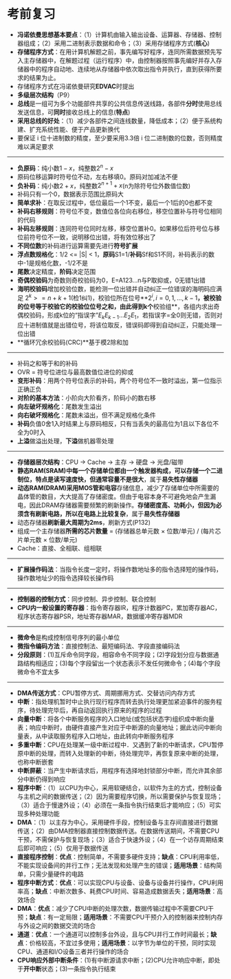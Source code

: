 # 考前复习

+ **冯诺依曼思想基本要点**：（1）计算机由输入输出设备、运算器、存储器、控制器组成；（2）采用二进制表示数据和命令；（3）采用存储程序方式(**核心**)
+ **存储程序方式**：在用计算机解题之前，事先编写好程序，连同所需数据预先写入主存储器中，在解题过程（运行程序）中，由控制器按照事先编好并存入存储器中的程序自动地、连续地从存储器中依次取出指令并执行，直到获得所要求的结果为止。
+ 存储程序方式在冯诺依曼研究**EDVAC**时提出
+ **多级层次结构**（P9）
+ **总线**是一组可为多个功能部件共享的公共信息传送线路，各部件**分时**使用总线发送信息，可**同时**接收总线上的信息(**特点**)
+ **采用总线的好处**：（1）减少各部件之间连线数量，降低成本；（2）便于系统构建、扩充系统性能、便于产品更新换代
+ 要保证 i 位十进制数的精度，至少要采用3.3倍 i 位二进制数的位数，否则精度难以满足要求
------
+ **负原码**：纯小数$1 - x$，纯整数$2^n - x$
+ 原码位移运算时符号位不动，左右移填0。原码对加减法不便
+ **负补码**：纯小数$2 + x$，纯整数$2^{n+1} + x$(n为除符号位外数值位数)
+ 补码只有一个0，数据表示范围比原码大
+ **简单求补**：在取反过程中，低位最后一个1不变，最后一个1后的0也都不变
+ **补码右移规则**：符号位不变，数值位各位向右移位，移空位置补与符号位相同的代码
+ **补码左移规则**：连同符号位同时左移，移空位置补0。如果移位后符号位与移位前符号位不一致，说明移位出错，将有效位移出了
+ **不同位数**的补码进行运算需要先进行**符号扩展**
+ **浮点数规格化**：1/2 <= |S| < 1，**原码**S1=1/**补码**Sf和S1不同，补码表示的数中-1是规格化数，-1/2不是
+ **尾数**决定精度，**阶码**决定范围
+ **奇偶校验码**为奇数则奇校验码为0，E=A123...n与P取抑或，0无错1出错
+ **海明校验码**增加校验位数，能检测一位出错并自动纠正一位错误的海明码应满足 $2^k >= n+k+1$(检1纠1)，校验位所在位号**$2^i,i=0,1,...,k-1$**，**被校验的位号等于校验它的校验位位号之和**，由此得到k个**校验组**，各组内求出奇偶校验码，形成k位的“指误字”$E_{k}E_{k-1}...E_{2}E_{1}$，若指误字=全0则无错，否则对应十进制值就是出错位号，将该位取反，错误码即得到自动纠正，只能处理一位出错
+ **循环冗余校验码(CRC)**基于模2除和加
------
+ 补码之和等于和的补码
+ OVR = 符号位进位与最高数值位进位的抑或
+ **变形补码**：用两个符号位表示的补码，两个符号位不一致时溢出，第一位指示正确正负
+ **对阶的基本方法**：小阶向大阶看齐，阶码小的数右移
+ **向左破坏规格化**：尾数发生溢出
+ **向右破坏规格化**：尾数未溢出，但不满足规格化条件
+ **补码**负值0舍1入时结果上与原码相反，只有当丢失的最高位为1且以下各位不全为0时入
+ **上溢**做溢出处理，**下溢**做机器零处理
------
+ **存储器层次结构**：CPU -> Cache -> 主存 -> 硬盘 -> 光盘/磁带
+ **静态RAM(SRAM)**中每一个存储单位都由一个触发器构成，可以存储一个二进制位，特点是**读写速度快，但通常容量不是很大**，属于**易失性存储器**
+ **动态RAM(DRAM)**采用**MOS管和电容**存储信息，减少了存储单位中所需要的晶体管的数目，大大提高了存储密度。但由于电容本身不可避免地会产生漏电，因此DRAM存储器需要频繁的刷新操作。**存储密度高、功耗小，但因为必须含有刷新电路，所以在电路上比较复杂**，属于**易失性存储器**
+ 动态存储器**刷新最大周期为2ms**，刷新方式(P132)
+ 组成一个主存储器**所需的芯片数量** = (存储器总单元数 × 位数/单元) / (每片芯片单元数 × 位数/单元)
+ Cache：直接、全相联、组相联
------
+ **扩展操作码法**：当指令长度一定时，将操作数地址多的指令选择短的操作码，操作数地址少的指令选择较长操作码
------
+ **控制器的控制方式**：同步控制、异步控制、联合控制
+ **CPU内一般设置的寄存器**：指令寄存器IR，程序计数器PC，累加寄存器AC，程序状态寄存器PSR，地址寄存器MAR，数据缓冲寄存器MDR
------
+ **微命令**是构成控制信号序列的最小单位
+ **微指令编码方法**：直接控制法、最短编码法、字段直接编码法
+ **分段原则**：(1)互斥命令同字段，相容命令不同字段；(2)字段划分应与数据通路结构相适应；(3)每个字段留出一个状态表示不发任何微命令；(4)每个字段微命令不宜太多
------
+ **DMA传送方式**：CPU暂停方式、周期挪用方式、交替访问内存方式
+ **中断**：指处理机暂时中止执行现行程序而转去执行处理更加紧迫事件的服务程序，待处理完毕后，再自动返回执行原来的程序的过程
+ **向量中断**：将各个中断服务程序的入口地址(或包括状态字)组织成中断向量表；响应中断时，由硬件直接产生对应于中断源的向量地址；据此访问中断向量表，从中读取服务程序入口地址，由此转向中断服务程序
+ **多重中断**：CPU在处理某一级中断过程中．又遇到了新的中断请求，CPU暂停原中断的处理，而转入处理新的中断，待处理完毕，再恢复原来中断的处理，也称中断嵌套
+ **中断屏蔽**：当产生中断请求后，用程序有选择地封锁部分中断，而允许其余部分中断仍得到响应
+ **程序中断**：（1）以CPU为中心，采用软硬结合，以软件为主的方式，控制设备与主机之间的数据传送；（2）因为需要程序切换，所以需要保护与恢复现场；（3）适合于慢速外设；（4）必须在一条指令执行结束后才能响应；（5）可实现多种处理功能
+ **DMA**：（1）以主存为中心，采用硬件手段，控制设备与主存间直接进行数据传送；（2）由DMA控制器直接控制数据传送。在数据传送期间，不需要CPU干预，不需保护与恢复现场；（3）适合于快速外设；（4）在一个访存周期结束后即可响应；（5）仅用于数据传送
+ **直接程序控制**：**优点**：控制简单，不需要多硬件支持；**缺点**：CPU利用率低，不能实现设备间的并行工作；无法发现和处理产生的错误；**适用场景**：结构简单，只需少量硬件的电路
+ **程序中断方式**：**优点**：可以实现CPU与设备、设备与设备并行操作，CPU利用率高；**缺点**：中断次数多、耗费CPU时间、容易造成数据丢失；**适用场景**：高效场合
+ **DMA**：**优点**：减少了CPU中断的处理次数，数据传输过程中不需要CPU干预；**缺点**：有一定局限；**适用场景**：不需要CPU干预介入的控制器来控制内存与外设之间的数据交流的场合
+ **通道**：**优点**：一个通道可以控制多台外设，且与CPU并行工作时间最长；**缺点**：价格较高，不宜过多使用；**适用场景**：以字节为单位的干预，同时实现CPU、通道和I/O设备三者并行操作的场合
+ **CPU响应外部中断条件**：(1)有中断源请求中断；(2)CPU允许响应中断，即处于**开中断**状态；(3)一条指令执行结束
